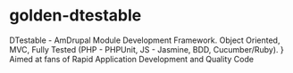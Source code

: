 golden-dtestable
================

DTestable - AmDrupal Module Development Framework. Object Oriented, MVC, Fully Tested (PHP - PHPUnit, JS - Jasmine, BDD, Cucumber/Ruby). } Aimed at fans of Rapid Application Development and Quality Code